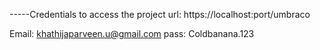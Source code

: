 
-----Credentials to access the project url: https://localhost:port/umbraco


Email: khathijaparveen.u@gmail.com pass: Coldbanana.123


